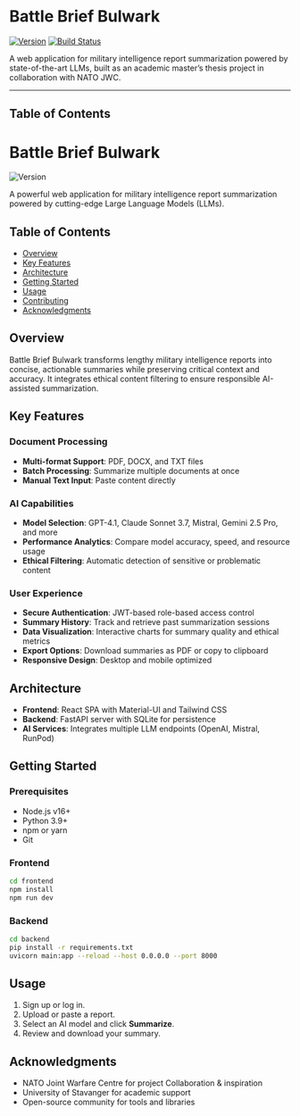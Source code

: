 # Battle Brief Bulwark

[![Version](https://img.shields.io/badge/version-1.0.0-blue.svg)](https://github.com/…/Battle_Brief_Bulwark/releases)
[![Build Status](https://img.shields.io/github/actions/workflow/status/RanaMuhammadUmair/Nato-llm-summerizer/ci.yml)]()

A web application for military intelligence report summarization powered by state-of-the-art LLMs, built as an academic master’s thesis project in collaboration with NATO JWC.

---

## Table of Contents

# Battle Brief Bulwark

![Version](https://img.shields.io/badge/version-1.0.0-blue.svg)

A powerful web application for military intelligence report summarization powered by cutting-edge Large Language Models (LLMs).

## Table of Contents
- [Overview](#overview)
- [Key Features](#key-features)
- [Architecture](#architecture)
- [Getting Started](#getting-started)
- [Usage](#usage)
- [Contributing](#contributing)
- [Acknowledgments](#acknowledgments)

## Overview

Battle Brief Bulwark transforms lengthy military intelligence reports into concise, actionable summaries while preserving critical context and accuracy. It integrates ethical content filtering to ensure responsible AI-assisted summarization.

## Key Features

### Document Processing
- **Multi-format Support**: PDF, DOCX, and TXT files
- **Batch Processing**: Summarize multiple documents at once
- **Manual Text Input**: Paste content directly

### AI Capabilities
- **Model Selection**: GPT-4.1, Claude Sonnet 3.7, Mistral, Gemini 2.5 Pro, and more
- **Performance Analytics**: Compare model accuracy, speed, and resource usage
- **Ethical Filtering**: Automatic detection of sensitive or problematic content

### User Experience
- **Secure Authentication**: JWT-based role-based access control
- **Summary History**: Track and retrieve past summarization sessions
- **Data Visualization**: Interactive charts for summary quality and ethical metrics
- **Export Options**: Download summaries as PDF or copy to clipboard
- **Responsive Design**: Desktop and mobile optimized

## Architecture

- **Frontend**: React SPA with Material-UI and Tailwind CSS
- **Backend**: FastAPI server with SQLite for persistence
- **AI Services**: Integrates multiple LLM endpoints (OpenAI, Mistral, RunPod)

## Getting Started

### Prerequisites
- Node.js v16+
- Python 3.9+
- npm or yarn
- Git

### Frontend

```bash
cd frontend
npm install
npm run dev
```

### Backend

```bash
cd backend
pip install -r requirements.txt
uvicorn main:app --reload --host 0.0.0.0 --port 8000
```

## Usage

1. Sign up or log in.
2. Upload or paste a report.
3. Select an AI model and click **Summarize**.
4. Review and download your summary.

## Acknowledgments

- NATO Joint Warfare Centre for project Collaboration & inspiration
- University of Stavanger for academic support
- Open-source community for tools and libraries


